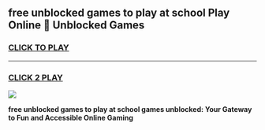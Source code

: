 
## free unblocked games to play at school Play Online 👋 Unblocked Games
<h3>
<a href="https://news.freeplayer.one?title=free_unblocked_games_to_play_at_school&ref=17GH">CLICK TO PLAY</a></h3>
<hr>

<h3>
<a href="https://news.freeplayer.one?title=free_unblocked_games_to_play_at_school&ref=17GH">CLICK 2 PLAY</a>
  
</h3>

<a href="https://news.freeplayer.one?title=free_unblocked_games_to_play_at_school&ref=17GH/"><img src="https://clearcache.store/games.png"></a>


**free unblocked games to play at school games unblocked: Your Gateway to Fun and Accessible Online Gaming**
